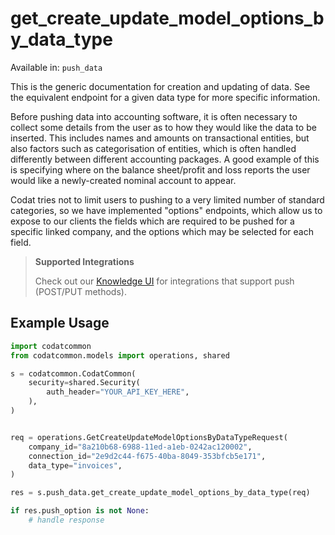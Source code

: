 # get_create_update_model_options_by_data_type
Available in: `push_data`

This is the generic documentation for creation and updating of data. See the equivalent endpoint for a given data type for more specific information. 

Before pushing data into accounting software, it is often necessary to collect some details from the user as to how they would like the data to be inserted. This includes names and amounts on transactional entities, but also factors such as categorisation of entities, which is often handled differently between different accounting packages. A good example of this is specifying where on the balance sheet/profit and loss reports the user would like a newly-created nominal account to appear.

Codat tries not to limit users to pushing to a very limited number of standard categories, so we have implemented "options" endpoints, which allow us to expose to our clients the fields which are required to be pushed for a specific linked company, and the options which may be selected for each field.


> **Supported Integrations**
> 
> Check out our [Knowledge UI](https://knowledge.codat.io/) for integrations that support push (POST/PUT methods).

## Example Usage
```python
import codatcommon
from codatcommon.models import operations, shared

s = codatcommon.CodatCommon(
    security=shared.Security(
        auth_header="YOUR_API_KEY_HERE",
    ),
)


req = operations.GetCreateUpdateModelOptionsByDataTypeRequest(
    company_id="8a210b68-6988-11ed-a1eb-0242ac120002",
    connection_id="2e9d2c44-f675-40ba-8049-353bfcb5e171",
    data_type="invoices",
)

res = s.push_data.get_create_update_model_options_by_data_type(req)

if res.push_option is not None:
    # handle response
```